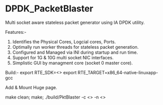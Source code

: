 # DPDK_PacketBlaster
Multi socket aware stateless packet generator using IA DPDK utility. 

Features:-
1) Identifies the Physical Cores, Logcial cores, Ports.
2) Optimally run worker threads for stateless packet generation. 
3) Configured and Managed via INI during startup and run time.
4) Support for 1G & 10G multi socket NIC interfaces.
5) Simplistic GUI by managment core (socket 0 master core).

Build:-
export RTE_SDK=<<DPDK PATH to SDK>>
export RTE_TARGET=x86_64-native-linuxapp-gcc

Add & Mount Huge page.

make clean; make; ./build/PktBlaster  -c <<core mask>> -n <<memory controller count>>
